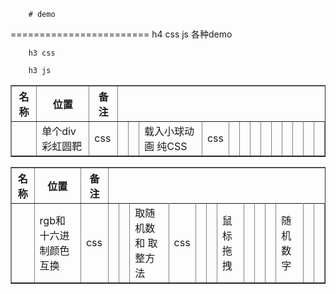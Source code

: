 ﻿		# demo
========================
		h4 css js 各种demo


		h3 css
<table border="1">
<tr>
<th>名称</th>
<th>位置</th>
<th>备注</th>
</tr>
<th><td>单个div 彩虹圆靶</td><td>css</td><td></td></th>
<th><td>载入小球动画 纯CSS</td><td>css</td><td></td></th>
<th><td></td><td></td><td></td></th>
<th><td></td><td></td><td></td></th>





		h3 js
<table border="1">
<tr>
<th>名称</th>
<th>位置</th>
<th>备注</th>
</tr>
<th><td>rgb和十六进制颜色互换</td><td>css</td><td></td></th>
<th><td>取随机数和 取整方法</td><td>css</td><td></td></th>
<th><td> 鼠标拖拽 </td><td></td><td></td></th>
<th><td> 随机数字 </td><td></td><td></td></th>